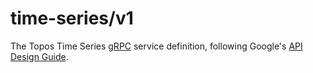 # time-series/v1

The Topos Time Series [gRPC](https://grpc.io/) service definition, following Google's
[API Design Guide](https://cloud.google.com/apis/design/).
